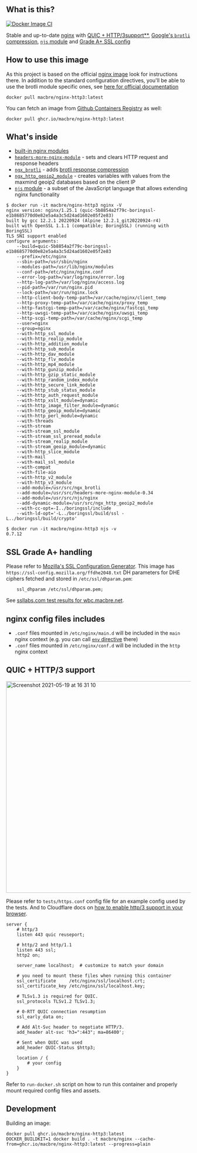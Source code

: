 ## What is this?
[![Docker Image CI](https://github.com/macbre/docker-nginx-http3/actions/workflows/dockerimage.yml/badge.svg)](https://github.com/macbre/docker-nginx-http3/actions/workflows/dockerimage.yml)

Stable and up-to-date [nginx](https://nginx.org/en/CHANGES) with [QUIC + HTTP/3support**](https://nginx.org/en/docs/http/ngx_http_v3_module.html), [Google's `brotli` compression](https://github.com/google/ngx_brotli), [`njs` module](https://nginx.org/en/docs/njs/) and [Grade A+ SSL config](https://ssl-config.mozilla.org/)

## How to use this image
As this project is based on the official [nginx image](https://hub.docker.com/_/nginx/) look for instructions there. In addition to the standard configuration directives, you'll be able to use the brotli module specific ones, see [here for official documentation](https://github.com/google/ngx_brotli#configuration-directives)

```
docker pull macbre/nginx-http3:latest
```

You can fetch an image from [Github Containers Registry](https://github.com/macbre/docker-nginx-brotli/pkgs/container/nginx-http3) as well:

```
docker pull ghcr.io/macbre/nginx-http3:latest
```

## What's inside

* [built-in nginx modules](https://nginx.org/en/docs/)
* [`headers-more-nginx-module`](https://github.com/openresty/headers-more-nginx-module#readme) - sets and clears HTTP request and response headers
* [`ngx_brotli`](https://github.com/google/ngx_brotli#configuration-directives) - adds [brotli response compression](https://datatracker.ietf.org/doc/html/rfc7932)
* [`ngx_http_geoip2_module`](https://github.com/leev/ngx_http_geoip2_module#download-maxmind-geolite2-database-optional) - creates variables with values from the maxmind geoip2 databases based on the client IP
* [`njs` module](https://nginx.org/en/docs/njs/) - a subset of the JavaScript language that allows extending nginx functionality

```
$ docker run -it macbre/nginx-http3 nginx -V
nginx version: nginx/1.25.1 (quic-5b8854a2f79c-boringssl-e1b8685770d0e82e5a4a3c5d24ad1602e05f2e83)
built by gcc 12.2.1 20220924 (Alpine 12.2.1_git20220924-r4) 
built with OpenSSL 1.1.1 (compatible; BoringSSL) (running with BoringSSL)
TLS SNI support enabled
configure arguments: 
	--build=quic-5b8854a2f79c-boringssl-e1b8685770d0e82e5a4a3c5d24ad1602e05f2e83 
	--prefix=/etc/nginx 
	--sbin-path=/usr/sbin/nginx 
	--modules-path=/usr/lib/nginx/modules 
	--conf-path=/etc/nginx/nginx.conf 
	--error-log-path=/var/log/nginx/error.log 
	--http-log-path=/var/log/nginx/access.log 
	--pid-path=/var/run/nginx.pid 
	--lock-path=/var/run/nginx.lock 
	--http-client-body-temp-path=/var/cache/nginx/client_temp 
	--http-proxy-temp-path=/var/cache/nginx/proxy_temp 
	--http-fastcgi-temp-path=/var/cache/nginx/fastcgi_temp 
	--http-uwsgi-temp-path=/var/cache/nginx/uwsgi_temp 
	--http-scgi-temp-path=/var/cache/nginx/scgi_temp 
	--user=nginx 
	--group=nginx 
	--with-http_ssl_module 
	--with-http_realip_module 
	--with-http_addition_module 
	--with-http_sub_module 
	--with-http_dav_module 
	--with-http_flv_module 
	--with-http_mp4_module 
	--with-http_gunzip_module 
	--with-http_gzip_static_module 
	--with-http_random_index_module 
	--with-http_secure_link_module 
	--with-http_stub_status_module 
	--with-http_auth_request_module 
	--with-http_xslt_module=dynamic 
	--with-http_image_filter_module=dynamic 
	--with-http_geoip_module=dynamic 
	--with-http_perl_module=dynamic 
	--with-threads 
	--with-stream 
	--with-stream_ssl_module 
	--with-stream_ssl_preread_module 
	--with-stream_realip_module 
	--with-stream_geoip_module=dynamic 
	--with-http_slice_module 
	--with-mail 
	--with-mail_ssl_module 
	--with-compat 
	--with-file-aio 
	--with-http_v2_module 
	--with-http_v3_module 
	--add-module=/usr/src/ngx_brotli 
	--add-module=/usr/src/headers-more-nginx-module-0.34 
	--add-module=/usr/src/njs/nginx 
	--add-dynamic-module=/usr/src/ngx_http_geoip2_module 
	--with-cc-opt=-I../boringssl/include 
	--with-ld-opt='-L../boringssl/build/ssl -L../boringssl/build/crypto'

$ docker run -it macbre/nginx-http3 njs -v
0.7.12
```

## SSL Grade A+ handling

Please refer to [Mozilla's SSL Configuration Generator](https://ssl-config.mozilla.org/). This image has `https://ssl-config.mozilla.org/ffdhe2048.txt` DH parameters for DHE ciphers fetched and stored in `/etc/ssl/dhparam.pem`:

```
    ssl_dhparam /etc/ssl/dhparam.pem;
```

See [ssllabs.com test results for wbc.macbre.net](https://www.ssllabs.com/ssltest/analyze.html?d=wbc.macbre.net).

## nginx config files includes

* `.conf` files mounted in `/etc/nginx/main.d` will be included in the `main` nginx context (e.g. you can call [`env` directive](http://nginx.org/en/docs/ngx_core_module.html#env) there)
* `.conf` files mounted in `/etc/nginx/conf.d` will be included in the `http` nginx context

## QUIC + HTTP/3 support

<img width="577" alt="Screenshot 2021-05-19 at 16 31 10" src="https://user-images.githubusercontent.com/1929317/118840921-baf7d300-b8bf-11eb-8c0f-e57d573a28ce.png">

Please refer to `tests/https.conf` config file for an example config used by the tests. And to Cloudflare docs on [how to enable http/3 support in your browser](https://developers.cloudflare.com/http3/firefox).

```
server {
    # http/3
    listen 443 quic reuseport;

    # http/2 and http/1.1
    listen 443 ssl;
    http2 on;

    server_name localhost;  # customize to match your domain

    # you need to mount these files when running this container
    ssl_certificate     /etc/nginx/ssl/localhost.crt;
    ssl_certificate_key /etc/nginx/ssl/localhost.key;

    # TLSv1.3 is required for QUIC.
    ssl_protocols TLSv1.2 TLSv1.3;

    # 0-RTT QUIC connection resumption
    ssl_early_data on;

    # Add Alt-Svc header to negotiate HTTP/3.
    add_header alt-svc 'h3=":443"; ma=86400';

    # Sent when QUIC was used
    add_header QUIC-Status $http3;

    location / {
        # your config
    }
}
```

Refer to `run-docker.sh` script on how to run this container and properly mount required config files and assets.

## Development

Building an image:

```
docker pull ghcr.io/macbre/nginx-http3:latest
DOCKER_BUILDKIT=1 docker build . -t macbre/nginx --cache-from=ghcr.io/macbre/nginx-http3:latest --progress=plain
```
